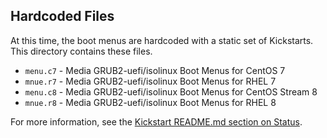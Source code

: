 ## Hardcoded Files

At this time, the boot menus are hardcoded with a static set of Kickstarts.  This directory contains these files.

* `menu.c7` - Media GRUB2-uefi/isolinux Boot Menus for CentOS 7
* `mnue.r7` - Media GRUB2-uefi/isolinux Boot Menus for RHEL 7
* `menu.c8` - Media GRUB2-uefi/isolinux Boot Menus for CentOS Stream 8
* `mnue.r8` - Media GRUB2-uefi/isolinux Boot Menus for RHEL 8

For more information, see the [Kickstart README.md section on Status](../ks/README.md#status-kickstarts).
